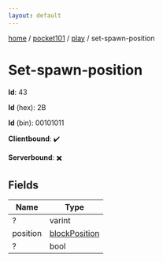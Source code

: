 ```yaml
---
layout: default
---
```


[home](/)  /  [pocket101](/protocol/pocket101)  /  [play](/protocol/pocket101/play)  /  set-spawn-position

# Set-spawn-position

**Id**: 43

**Id** (hex): 2B

**Id** (bin): 00101011

**Clientbound**: ✔️

**Serverbound**: ✖️

## Fields

Name | Type
---|---
? | varint
position | [blockPosition](/protocol/pocket101/types/block-position)
? | bool

